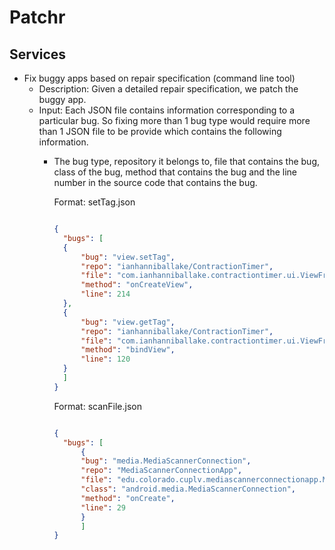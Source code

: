 # Patchr
## Services

- Fix buggy apps based on repair specification (command line tool)
  - Description: Given a detailed repair specification, we patch the buggy app. 
  - Input: Each JSON file contains information corresponding to a particular bug. So fixing more than 1 bug type would require more than 1 JSON file to be provide which contains the following information.
    - The bug type, repository it belongs to, file that contains the bug, class of the bug, method that contains the bug and the line number in the source code that contains the bug.

      Format: setTag.json

      ```json

      {
		"bugs": [
		{
			"bug": "view.setTag",
			"repo": "ianhanniballake/ContractionTimer",
			"file": "com.ianhanniballake.contractiontimer.ui.ViewFragment",
			"method": "onCreateView",
			"line": 214
		},
		{
			"bug": "view.getTag",
			"repo": "ianhanniballake/ContractionTimer",
			"file": "com.ianhanniballake.contractiontimer.ui.ViewFragment",
			"method": "bindView",
			"line": 120 
		}
		]
      }
      ```
  
      Format: scanFile.json

      ```json

      {
   		"bugs": [
      		{
   			"bug": "media.MediaScannerConnection",
  			"repo": "MediaScannerConnectionApp",
  			"file": "edu.colorado.cuplv.mediascannerconnectionapp.MediaScanner",
  			"class": "android.media.MediaScannerConnection",
  			"method": "onCreate",
  			"line": 29
      		}
       		]
      }
      ``` 

